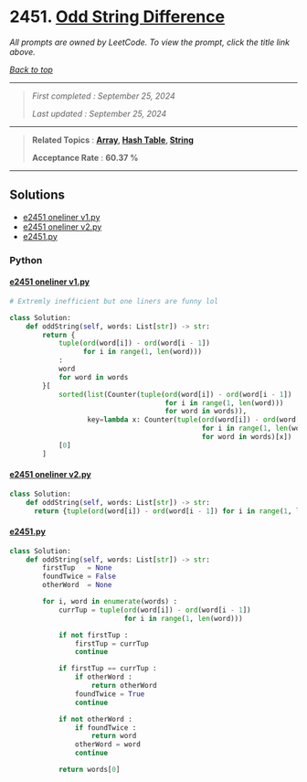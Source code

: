 # 2451. [Odd String Difference](<https://leetcode.com/problems/odd-string-difference>)

*All prompts are owned by LeetCode. To view the prompt, click the title link above.*

*[Back to top](<../README.md>)*

------

> *First completed : September 25, 2024*
>
> *Last updated : September 25, 2024*

------

> **Related Topics** : **[Array](<by_topic/Array.md>), [Hash Table](<by_topic/Hash Table.md>), [String](<by_topic/String.md>)**
>
> **Acceptance Rate** : **60.37 %**

------

## Solutions

- [e2451 oneliner v1.py](<../my-submissions/e2451 oneliner v1.py>)
- [e2451 oneliner v2.py](<../my-submissions/e2451 oneliner v2.py>)
- [e2451.py](<../my-submissions/e2451.py>)
### Python
#### [e2451 oneliner v1.py](<../my-submissions/e2451 oneliner v1.py>)
```Python
# Extremly inefficient but one liners are funny lol

class Solution:
    def oddString(self, words: List[str]) -> str:
        return {
            tuple(ord(word[i]) - ord(word[i - 1]) 
                  for i in range(1, len(word)))
            :
            word 
            for word in words
        }[
            sorted(list(Counter(tuple(ord(word[i]) - ord(word[i - 1]) 
                                      for i in range(1, len(word))) 
                                      for word in words)), 
                   key=lambda x: Counter(tuple(ord(word[i]) - ord(word[i - 1]) 
                                               for i in range(1, len(word))) 
                                               for word in words)[x])
            [0]
        ]

```

#### [e2451 oneliner v2.py](<../my-submissions/e2451 oneliner v2.py>)
```Python
class Solution:
    def oddString(self, words: List[str]) -> str:
      return {tuple(ord(word[i]) - ord(word[i - 1]) for i in range(1, len(word))) : word for word in words}[sorted(list(Counter(tuple(ord(word[i]) - ord(word[i - 1]) for i in range(1, len(word))) for word in words)), key=lambda x: Counter(tuple(ord(word[i]) - ord(word[i - 1]) for i in range(1, len(word))) for word in words)[x])[0]]

```

#### [e2451.py](<../my-submissions/e2451.py>)
```Python
class Solution:
    def oddString(self, words: List[str]) -> str:
        firstTup   = None
        foundTwice = False
        otherWord  = None

        for i, word in enumerate(words) :
            currTup = tuple(ord(word[i]) - ord(word[i - 1]) 
                            for i in range(1, len(word)))

            if not firstTup :
                firstTup = currTup
                continue

            if firstTup == currTup :
                if otherWord :
                    return otherWord
                foundTwice = True
                continue

            if not otherWord :
                if foundTwice :
                    return word
                otherWord = word
                continue

            return words[0]

```


